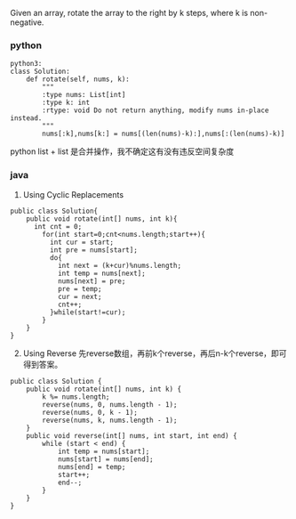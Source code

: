 Given an array, rotate the array to the right by k steps, where k is non-negative.

### python

~~~~
python3:
class Solution:
    def rotate(self, nums, k):
        """
        :type nums: List[int]
        :type k: int
        :rtype: void Do not return anything, modify nums in-place instead.
        """
        nums[:k],nums[k:] = nums[(len(nums)-k):],nums[:(len(nums)-k)]
~~~~

python list + list 是合并操作，我不确定这有没有违反空间复杂度



### java
1. Using Cyclic Replacements
```
public class Solution{
    public void rotate(int[] nums, int k){
      int cnt = 0;
        for(int start=0;cnt<nums.length;start++){
          int cur = start;
          int pre = nums[start];
          do{
            int next = (k+cur)%nums.length;
            int temp = nums[next];
            nums[next] = pre;
            pre = temp;
            cur = next;
            cnt++;
          }while(start!=cur);
        }
    }
}
```
2. Using Reverse
先reverse数组，再前k个reverse，再后n-k个reverse，即可得到答案。
```
public class Solution {
    public void rotate(int[] nums, int k) {
        k %= nums.length;
        reverse(nums, 0, nums.length - 1);
        reverse(nums, 0, k - 1);
        reverse(nums, k, nums.length - 1);
    }
    public void reverse(int[] nums, int start, int end) {
        while (start < end) {
            int temp = nums[start];
            nums[start] = nums[end];
            nums[end] = temp;
            start++;
            end--;
        }
    }
}
```
